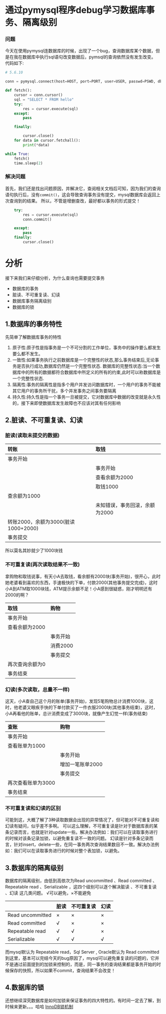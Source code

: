# 通过pymysql程序debug学习数据库事务、隔离级别

### 问题

今天在使用pymysql连数据库的时候，出现了一个bug，查询数据库某个数据，但是在我在数据库中执行sql语句改变数据后，pymsql的查询依然没有发生改变。
代码如下:

```python
# 5.6.10

conn = pymysql.connect(host=HOST, port=PORT, user=USER, passwd=PSWD, db=DB)

def fetch():
    cursor = conn.cursor()
    sql = "SELECT * FROM hello"
    try:
        res = cursor.execute(sql)
    except:
        pass

    finally:

        cursor.close()
    for data in cursor.fetchall():
        print(*data)

while True:
    fetch()
    time.sleep(2)
```

### 解决问题

首先，我们还是找出问题原因，并解决它，查阅相关文档后可知，因为我们的查询语句执行后，没有`commit()`，这会导致查询事务没有提交，mysql数据库会返回上次查询到的结果。
所以，不管是增删查改，最好都以事务的形式提交！

```python
    try:
        res = cursor.execute(sql)
        conn.commit()

    except:
        pass
    finally:
        cursor.close()
```

# 分析

接下来我们来仔细分析，为什么查询也需要提交事务

- 数据库的事务
- 脏读、不可重复读、幻读
- 数据库事务隔离级别
- 数据库的锁

## 1.数据库的事务特性

先简单了解数据库事务的特性

1. 原子性:原子性是指事务是一个不可分割的工作单位，事务中的操作要么都发生要么都不发生。
2. 一致性:如果事务执行之前数据库是一个完整性的状态,那么事务结束后,无论事务是否执行成功,数据库仍然是一个完整性状态.
   数据库的完整性状态:当一个数据库中的所有的数据都符合数据库中所定义的所有的约束,此时可以称数据库是一个完整性状态.
3. 隔离性:事务的隔离性是指多个用户并发访问数据库时，一个用户的事务不能被其它用户的事务所干扰，多个并发事务之间事务要隔离
4. 持久性:持久性是指一个事务一旦被提交，它对数据库中数据的改变就是永久性的，接下来即使数据库发生故障也不应该对其有任何影响

## 2.脏读、不可重复读、幻读

### 脏读(读取未提交的数据)

| 转账                                | 取钱                           |
| :---------------------------------- | :----------------------------- |
| 事务开始                            |                                |
|                                     | 事务开始                       |
|                                     | 查看余额为2000                 |
|                                     | 取钱1000                       |
| 查余额为1000                        |                                |
|                                     | 未知错误，事务回滚，余额为2000 |
| 转账2000，余额为3000(脏读1000+2000) |                                |
| 事务提交                            |                                |

所以莫名其妙就少了1000块钱

### 不可重复读(两次读取结果不一致)

拿购物和取钱说事，有天小A去取钱，看余额有2000块(事务开始)，很开心，此时她老婆看到喜欢的东西，手速极快的下单，付款2000(其他事务提交完成)，这时小A到ATM取1000块钱，ATM提示余额不足！小A感到很疑惑，刚才明明还有2000的啊？

| 取钱            | 购物     |
| :-------------- | :------- |
| 事务开始        |          |
| 查看余额为2000  |          |
|                 | 事务开始 |
|                 | 消费2000 |
|                 | 事务提交 |
| 再次查询余额为0 |          |
| 事务结束        |          |

### 幻读(多次读取，总量不一样)

这天，小A查自己这个月的账单(事务开始)，发现5笔购物总计消费1000块，这时，他老婆又眼疾手快的下单付款买了一件衣服2000块(其他事务结束)，这时，小A再看他的账单，总计消费变成了3000块，就像产生幻觉一样(事务结束)

| 查账               | 购物             |
| :----------------- | :--------------- |
| 事务开始           |                  |
| 查看账单为1000     |                  |
|                    | 事务开始         |
|                    | 增加一笔账单2000 |
|                    | 事务提交         |
| 再次查看账单为3000 |                  |
| 事务结束           |                  |

### 不可重复读和幻读的区别

可能到这，大概了解了3种读取数据会出现的异常情况了，但可能对不可重复读和幻读有疑问，似乎差不多啊。
可以这么理解，不可重复读是针对于数据库表的某条记录而言，也就是针对update一些。解决办法例如：我们可以在读取事务进行的时候对该条记录加锁，以避免重复读不一致的问题。
幻读是针对多条记录而言，针对insert，delete一些，在同一事务两次查询结果数目不一致。解决办法例如：我们可以在读取事务进行的时候对整个表加锁，以避免。

## 3.数据库的隔离级别

数据库的隔离级别，由低到高依次为Read uncommitted 、Read committed 、Repeatable read 、Serializable ，这四个级别可以逐个解决脏读 、不可重复读 、幻读 这几类问题。
√可以避免，×不能避免

|                  | 脏读 | 不可重复读 | 幻读 |
| :--------------- | :--- | :--------- | :--- |
| Read uncommitted | ×    | ×          | ×    |
| Read committed   | √    | ×          | ×    |
| Repeatable read  | √    | √          | ×    |
| Serializable     | √    | √          | √    |

而mysql默认为 Repeatable read，Sql Server , Oracle默认为 Read committed
到这里，基本可以完结今天的bug原因了，mysql可以避免重复读的问题的，它并不是通过前面提到的加锁来控制的，而是，同一事务的查询结果都是事务开始的时候保存的快照，所以如果不commit，查询结果不会改变！

## 4.数据库的锁

还想继续深究数据库是如何加锁来保证事务的四大特性的。有时间一定去了解，到时候来更新。。。哈哈
[InnoDB锁机制](https://www.toutiao.com/i6669505644367708680/?tt_from=mobile_qq&utm_campaign=client_share&timestamp=1552909227&app=news_article&utm_source=mobile_qq&utm_medium=toutiao_android&group_id=6669505644367708680)